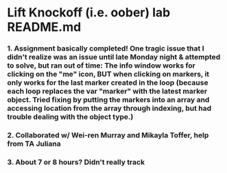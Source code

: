 # Lift Knockoff (i.e. oober) lab README.md

### 1. Assignment basically completed! One tragic issue that I didn't realize was an issue until late Monday night & attempted to solve, but ran out of time: The info window works for clicking on the "me" icon, BUT when clicking on markers, it only works for the last marker created in the loop (because each loop replaces the var "marker" with the latest marker object. Tried fixing by putting the markers into an array and accessing location from the array through indexing, but had trouble dealing with the object type.)

### 2. Collaborated w/ Wei-ren Murray and Mikayla Toffer, help from TA Juliana

### 3. About 7 or 8 hours? Didn't really track

